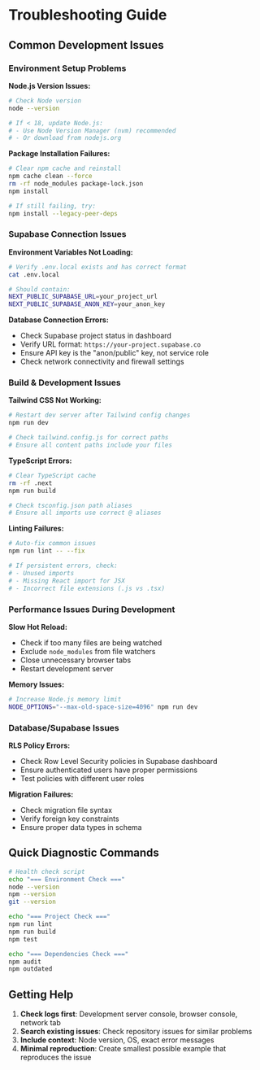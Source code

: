 # Troubleshooting Guide

## Common Development Issues

### Environment Setup Problems

**Node.js Version Issues:**

```bash
# Check Node version
node --version

# If < 18, update Node.js:
# - Use Node Version Manager (nvm) recommended
# - Or download from nodejs.org
```

**Package Installation Failures:**

```bash
# Clear npm cache and reinstall
npm cache clean --force
rm -rf node_modules package-lock.json
npm install

# If still failing, try:
npm install --legacy-peer-deps
```

### Supabase Connection Issues

**Environment Variables Not Loading:**

```bash
# Verify .env.local exists and has correct format
cat .env.local

# Should contain:
NEXT_PUBLIC_SUPABASE_URL=your_project_url
NEXT_PUBLIC_SUPABASE_ANON_KEY=your_anon_key
```

**Database Connection Errors:**

- Check Supabase project status in dashboard
- Verify URL format: `https://your-project.supabase.co`
- Ensure API key is the "anon/public" key, not service role
- Check network connectivity and firewall settings

### Build & Development Issues

**Tailwind CSS Not Working:**

```bash
# Restart dev server after Tailwind config changes
npm run dev

# Check tailwind.config.js for correct paths
# Ensure all content paths include your files
```

**TypeScript Errors:**

```bash
# Clear TypeScript cache
rm -rf .next
npm run build

# Check tsconfig.json path aliases
# Ensure all imports use correct @ aliases
```

**Linting Failures:**

```bash
# Auto-fix common issues
npm run lint -- --fix

# If persistent errors, check:
# - Unused imports
# - Missing React import for JSX
# - Incorrect file extensions (.js vs .tsx)
```

### Performance Issues During Development

**Slow Hot Reload:**

- Check if too many files are being watched
- Exclude `node_modules` from file watchers
- Close unnecessary browser tabs
- Restart development server

**Memory Issues:**

```bash
# Increase Node.js memory limit
NODE_OPTIONS="--max-old-space-size=4096" npm run dev
```

### Database/Supabase Issues

**RLS Policy Errors:**

- Check Row Level Security policies in Supabase dashboard
- Ensure authenticated users have proper permissions
- Test policies with different user roles

**Migration Failures:**

- Check migration file syntax
- Verify foreign key constraints
- Ensure proper data types in schema

## Quick Diagnostic Commands

```bash
# Health check script
echo "=== Environment Check ==="
node --version
npm --version
git --version

echo "=== Project Check ==="
npm run lint
npm run build
npm test

echo "=== Dependencies Check ==="
npm audit
npm outdated
```

## Getting Help

1. **Check logs first**: Development server console, browser console, network tab
2. **Search existing issues**: Check repository issues for similar problems
3. **Include context**: Node version, OS, exact error messages
4. **Minimal reproduction**: Create smallest possible example that reproduces the issue
